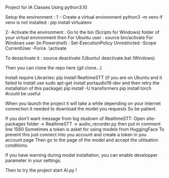 Project for IA Classes
Using python3.10    

Setup the environment :
1 - Create a virtual environment
python3 -m venv <name of the environment>
if venv is not installed : pip install virtualenv

2- Activate the environment :
Go to the bin (Scripts for Windows) folder of your virtual environment then
For Ubuntu user : source bin/activate
For Windows user (in Powershell) :
Set-ExecutionPolicy Unrestricted -Scope CurrentUser -Force
.\activate

To desactivate it :
source deactivate (Ubuntu)
deactivate.bat (Windows)

Then you can clone the repo here (git clone...)

Install require Librairies:
pip install RealtimeSTT (if you are on Ubuntu and it failed to install use sudo apt-get install portaudio19-dev and then retry the installation of this package)
pip install -U transformers
pip install torch #could be useful

When you launch the project it will take a while depending on your internet connection it needed to download the model you requests
So be patient.

If you don't want message from log studown of RealtimeSTT:
Open site-packages folder -> RealtimeSTT -> audio_recorder.py then put in comment line 1560
Sometimes a token is asket for using models from HuggingFace
To prevent this just connect into you account and create a token in you account page
Then go to the page of the model and accept the utilisation conditions.

If you have warning during model installation, you can enable developper parameter in your settings.

Then to try the project start AI.py !